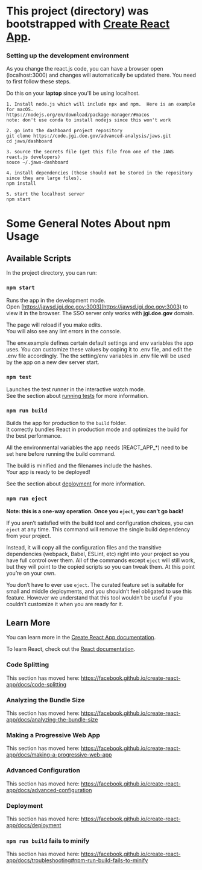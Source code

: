 # This project (directory) was bootstrapped with [Create React App](https://github.com/facebook/create-react-app). 

### Setting up the development environment
As you change the react.js code, you can have a browser open (localhost:3000) and changes will automatically be updated there. 
You need to first follow these steps.

Do this on your **laptop** since you'll be using localhost.
```
1. Install node.js which will include npx and npm.  Here is an example for macOS.
https://nodejs.org/en/download/package-manager/#macos
note: don't use conda to install nodejs since this won't work

2. go into the dashboard project repository
git clone https://code.jgi.doe.gov/advanced-analysis/jaws.git
cd jaws/dashboard

3. source the secrets file (get this file from one of the JAWS react.js developers)
souce ~/.jaws-dashboard

4. install dependencies (these should not be stored in the repository since they are large files).
npm install

5. start the localhost server
npm start
```

# Some General Notes About npm Usage

## Available Scripts

In the project directory, you can run:

### `npm start`

Runs the app in the development mode.<br />
Open [https://jawsd.jgi.doe.gov:3003](https://jawsd.jgi.doe.gov:3003) to view it in the browser. The SSO server only works with **jgi.doe.gov** domain.

The page will reload if you make edits.<br />
You will also see any lint errors in the console.


The env.example defines certain default settings and env variables the app uses. You can customize these values by coping it to .env file, and edit the .env file accordingly. The the setting/env variables in .env file will be used by the app on a new dev server start.


### `npm test`
Launches the test runner in the interactive watch mode.<br />
See the section about [running tests](https://facebook.github.io/create-react-app/docs/running-tests) for more information.



### `npm run build`

Builds the app for production to the `build` folder.<br />
It correctly bundles React in production mode and optimizes the build for the best performance.

All the environmental variables the app needs (REACT_APP_*) need to be set here before running the build command.

The build is minified and the filenames include the hashes.<br />
Your app is ready to be deployed!

See the section about [deployment](https://facebook.github.io/create-react-app/docs/deployment) for more information.

### `npm run eject`

**Note: this is a one-way operation. Once you `eject`, you can’t go back!**

If you aren’t satisfied with the build tool and configuration choices, you can `eject` at any time. This command will remove the single build dependency from your project.

Instead, it will copy all the configuration files and the transitive dependencies (webpack, Babel, ESLint, etc) right into your project so you have full control over them. All of the commands except `eject` will still work, but they will point to the copied scripts so you can tweak them. At this point you’re on your own.

You don’t have to ever use `eject`. The curated feature set is suitable for small and middle deployments, and you shouldn’t feel obligated to use this feature. However we understand that this tool wouldn’t be useful if you couldn’t customize it when you are ready for it.

## Learn More

You can learn more in the [Create React App documentation](https://facebook.github.io/create-react-app/docs/getting-started).

To learn React, check out the [React documentation](https://reactjs.org/).

### Code Splitting

This section has moved here: https://facebook.github.io/create-react-app/docs/code-splitting

### Analyzing the Bundle Size

This section has moved here: https://facebook.github.io/create-react-app/docs/analyzing-the-bundle-size

### Making a Progressive Web App

This section has moved here: https://facebook.github.io/create-react-app/docs/making-a-progressive-web-app

### Advanced Configuration

This section has moved here: https://facebook.github.io/create-react-app/docs/advanced-configuration

### Deployment

This section has moved here: https://facebook.github.io/create-react-app/docs/deployment

### `npm run build` fails to minify

This section has moved here: https://facebook.github.io/create-react-app/docs/troubleshooting#npm-run-build-fails-to-minify
